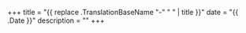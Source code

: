 +++
title = "{{ replace .TranslationBaseName "-" " " | title }}"
date = "{{ .Date }}"
description = ""
+++
